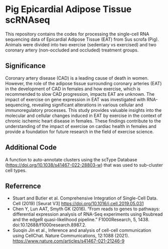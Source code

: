 # Pig Epicardial Adipose Tissue scRNAseq
This repository contains the codes for processing the single-cell RNA sequencing data of Epicardial Adipose Tissue (EAT) from Sus scrofa (Pig). Animals were divided into two exercise (sedentary vs exercised) and two coronary artery (non-occluded and occluded) treatment groups.

## Significance
Coronary artery disease (CAD) is a leading cause of death in women. However, the role of the adipose tissue surrounding coronary arteries (EAT) in the development of CAD in females and how exercise, which is recommended to slow CAD progression, impacts EAT are unknown. The impact of exercise on gene expression in EAT was investigated with RNA-sequencing, revealing significant alterations in various cellular and immunoregulatory processes. This study provides valuable insights into the molecular and cellular changes induced in EAT by exercise in the context of chronic ischemic heart disease in females. These findings contribute to the understanding of the impact of exercise on cardiac health in females and provide a foundation for future research in the field of exercise science.

## Additional Code
A function to auto-annotate clusters using the scType Database (https://doi.org/10.1038/s41467-022-28803-w) that was used to sub-cluster cell types.

## Referrence 
- Stuart and Butler et al. Comprehensive Integration of Single-Cell Data. Cell (2019) [Seurat V3] https://doi.org/10.1016/j.cell.2019.05.031
- Chen Y, Lun AAT, Smyth GK (2016). “From reads to genes to pathways: differential expression analysis of RNA-Seq experiments using Rsubread and the edgeR quasi-likelihood pipeline.” F1000Research, 5, 1438. doi:10.12688/f1000research.8987.2.
- Suoqin Jin et al., Inference and analysis of cell-cell communication using CellChat. Nature Communications, 12:1088 (2021). https://www.nature.com/articles/s41467-021-21246-9
  
